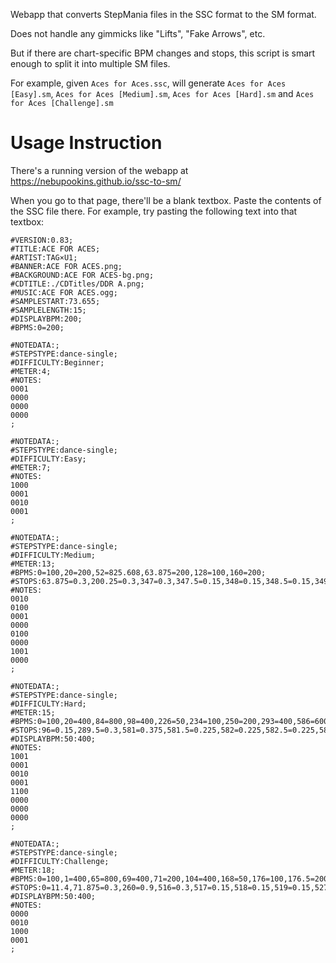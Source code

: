 Webapp that converts StepMania files in the SSC format to the SM format.

Does not handle any gimmicks like "Lifts", "Fake Arrows", etc.

But if there are chart-specific BPM changes and stops, this script is smart enough to split it into multiple SM files.

For example, given `Aces for Aces.ssc`, will generate `Aces for Aces [Easy].sm`, `Aces for Aces [Medium].sm`,
`Aces for Aces [Hard].sm` and `Aces for Aces [Challenge].sm`

# Usage Instruction

There's a running version of the webapp at https://nebupookins.github.io/ssc-to-sm/

When you go to that page, there'll be a blank textbox. Paste the contents of the SSC file there. For example, try pasting the following text into that textbox:

```
#VERSION:0.83;
#TITLE:ACE FOR ACES;
#ARTIST:TAG×U1;
#BANNER:ACE FOR ACES.png;
#BACKGROUND:ACE FOR ACES-bg.png;
#CDTITLE:./CDTitles/DDR A.png;
#MUSIC:ACE FOR ACES.ogg;
#SAMPLESTART:73.655;
#SAMPLELENGTH:15;
#DISPLAYBPM:200;
#BPMS:0=200;

#NOTEDATA:;
#STEPSTYPE:dance-single;
#DIFFICULTY:Beginner;
#METER:4;
#NOTES:
0001
0000
0000
0000
;

#NOTEDATA:;
#STEPSTYPE:dance-single;
#DIFFICULTY:Easy;
#METER:7;
#NOTES:
1000
0001
0010
0001
;

#NOTEDATA:;
#STEPSTYPE:dance-single;
#DIFFICULTY:Medium;
#METER:13;
#BPMS:0=100,20=200,52=825.608,63.875=200,128=100,160=200;
#STOPS:63.875=0.3,200.25=0.3,347=0.3,347.5=0.15,348=0.15,348.5=0.15,349=0.3,349.5=0.45,350=0.3,350.5=0.15,351=0.15,351.5=0.6;
#NOTES:
0010
0100
0001
0000
0100
0000
1001
0000
;

#NOTEDATA:;
#STEPSTYPE:dance-single;
#DIFFICULTY:Hard;
#METER:15;
#BPMS:0=100,20=400,84=800,98=400,226=50,234=100,250=200,293=400,586=600,586.5=400,595.5=100;
#STOPS:96=0.15,289.5=0.3,581=0.375,581.5=0.225,582=0.225,582.5=0.225,586=0.55,589.5=0.225,590=0.225,595.5=1.35;
#DISPLAYBPM:50:400;
#NOTES:
1001
0001
0010
0001
1100
0000
0000
0000
;

#NOTEDATA:;
#STEPSTYPE:dance-single;
#DIFFICULTY:Challenge;
#METER:18;
#BPMS:0=100,1=400,65=800,69=400,71=200,104=400,168=50,176=100,176.5=200,177=400,179=200,179.5=100,180.5=200,181=400,183=200,183.5=100,184.5=200,185=400,187=200,187.5=100,188.5=200,189=400,191=200,191.5=100,192.5=200,193=400,195=200,195.5=100,196.5=200,197=400,199=200,199.5=100,200.5=200,201=400,203=200,203.5=100,204.5=200,205=400,207=200,207.5=100,208=800,224=400,226=200,227=100,228=200,261=400,421=200,451=100,452=400,523=800,527=400,536=800;
#STOPS:0=11.4,71.875=0.3,260=0.9,516=0.3,517=0.15,518=0.15,519=0.15,527=0.15,529=0.15,530=0.15,531=0.15,532=0.15;
#DISPLAYBPM:50:400;
#NOTES:
0000
0010
1000
0001
;
```
